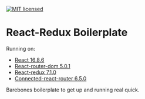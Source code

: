 [![MIT licensed](https://img.shields.io/badge/license-MIT-blue.svg)](https://raw.githubusercontent.com/edisonchee/slimbot/master/LICENSE)

# React-Redux Boilerplate

Running on:
* [React 16.8.6](https://github.com/facebook/react)
* [React-router-dom 5.0.1](https://github.com/ReactTraining/react-outer/tree/master/packages/react-router-dom)
* [React-redux 7.1.0](https://github.com/reactjs/react-redux)
* [Connected-react-router 6.5.0](https://github.com/supasate/connected-react-router)

Barebones boilerplate to get up and running real quick.

